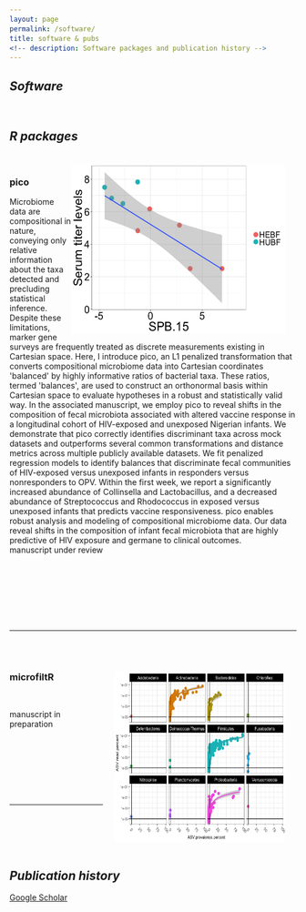 ```yaml
---
layout: page
permalink: /software/
title: software & pubs
<!-- description: Software packages and publication history -->
---
```


<h2><em>Software</em></h2> 
<br>
<h2><em>R packages</em></h2> <br>
<!-- pico -->
<img src="/img/Sabin2_spb15.png" width = "375" height = "300" align = "right" style = "margin: 0px 20px 0px 0px">
<h3>pico</h3>
Microbiome data are compositional in nature, conveying only relative information about the taxa detected and precluding statistical inference. Despite these limitations, marker gene surveys are frequently treated as discrete measurements existing in Cartesian space. Here, I introduce pico, an L1 penalized transformation that converts compositional microbiome data into Cartesian coordinates 'balanced' by highly informative ratios of bacterial taxa. These ratios, termed 'balances', are used to construct an orthonormal basis within Cartesian space to evaluate hypotheses in a robust and statistically valid way. In the associated manuscript, we employ pico to reveal shifts in the composition of fecal microbiota associated with altered vaccine response in a longitudinal cohort of HIV-exposed and unexposed Nigerian infants. We demonstrate that pico correctly identifies discriminant taxa across mock datasets and outperforms several common transformations and distance metrics across multiple publicly available datasets. We fit penalized regression models to identify balances that discriminate fecal communities of HIV-exposed versus unexposed infants in responders versus nonresponders to OPV. Within the first week, we report a significantly increased abundance of Collinsella and Lactobacillus, and a decreased abundance of Streptococcus and Rhodococcus in exposed versus unexposed infants that predicts vaccine responsiveness. pico enables robust analysis and modeling of compositional microbiome data. Our data reveal shifts in the composition of infant fecal microbiota that are highly predictive of HIV exposure and germane to clinical outcomes.
<br>
manuscript under review
<br>
<br>
<br>
<br>
<br>
<br>
<br>
<br>
<hr/>
<br>


<!-- microfiltR -->
<img src="/img/glm_asv_stats.png" width = "300" height = "300" align = "right" style = "margin: 40px 20px 0px 20px">
<br>
<h3>microfiltR</h3><br>

manuscript in preparation    
<br/>
<br>
<br>
<br>
<br>
<br>
<br>
<hr/>
<br>
<br>
<br>
<br>
<h2><em>Publication history</em></h2> 
<A HREF = "https://scholar.google.com/citations?user=Y8982UEAAAAJ&hl=en">Google Scholar</A>
